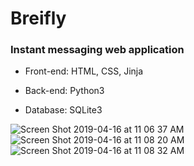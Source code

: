 # Breifly
### Instant messaging web application
- Front-end: HTML, CSS, Jinja

- Back-end: Python3

- Database: SQLite3


![Screen Shot 2019-04-16 at 11 06 37 AM](https://user-images.githubusercontent.com/25471759/56299598-54ad8e80-6102-11e9-9037-f118760a40b6.png)
![Screen Shot 2019-04-16 at 11 08 20 AM](https://user-images.githubusercontent.com/25471759/56299602-56775200-6102-11e9-8efa-652efb79de3f.png)
![Screen Shot 2019-04-16 at 11 08 32 AM](https://user-images.githubusercontent.com/25471759/56299606-58411580-6102-11e9-92fb-a0a815bc0f9e.png)
